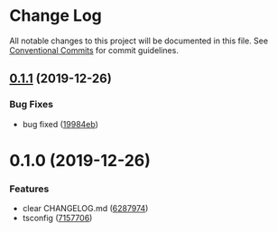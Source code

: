 # Change Log

All notable changes to this project will be documented in this file.
See [Conventional Commits](https://conventionalcommits.org) for commit guidelines.

## [0.1.1](https://github.com/gitterapp/githubts/compare/@githubts/github-languages@0.1.0...@githubts/github-languages@0.1.1) (2019-12-26)


### Bug Fixes

* bug fixed ([19984eb](https://github.com/gitterapp/githubts/commit/19984eb))





# 0.1.0 (2019-12-26)


### Features

* clear CHANGELOG.md ([6287974](https://github.com/gitterapp/githubts/commit/6287974))
* tsconfig ([7157706](https://github.com/gitterapp/githubts/commit/7157706))
